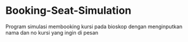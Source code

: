 # Booking-Seat-Simulation
Program simulasi membooking kursi pada bioskop dengan menginputkan nama dan no kursi yang ingin di pesan
